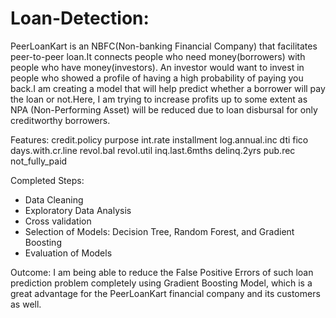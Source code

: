 # Loan-Detection:
PeerLoanKart is an NBFC(Non-banking Financial Company) that facilitates peer-to-peer loan.It connects people who need money(borrowers) with people who have money(investors). An investor would want to invest in people who showed a profile of having a high probability of paying you back.I am creating a model that will help predict whether a borrower will pay the loan or not.Here, I am trying to increase profits up to some extent as NPA (Non-Performing Asset) will be reduced due to loan disbursal for only creditworthy borrowers.

Features:
credit.policy
purpose
int.rate
installment
log.annual.inc
dti
fico
days.with.cr.line
revol.bal
revol.util
inq.last.6mths
delinq.2yrs
pub.rec
not_fully_paid

Completed Steps:
* Data Cleaning
* Exploratory Data Analysis
* Cross validation
* Selection of Models: Decision Tree, Random Forest, and Gradient Boosting
* Evaluation of Models

Outcome: I am being able to reduce the False Positive Errors of such loan prediction problem completely using Gradient Boosting Model,
         which is a great advantage for the PeerLoanKart financial company and its customers as well.

